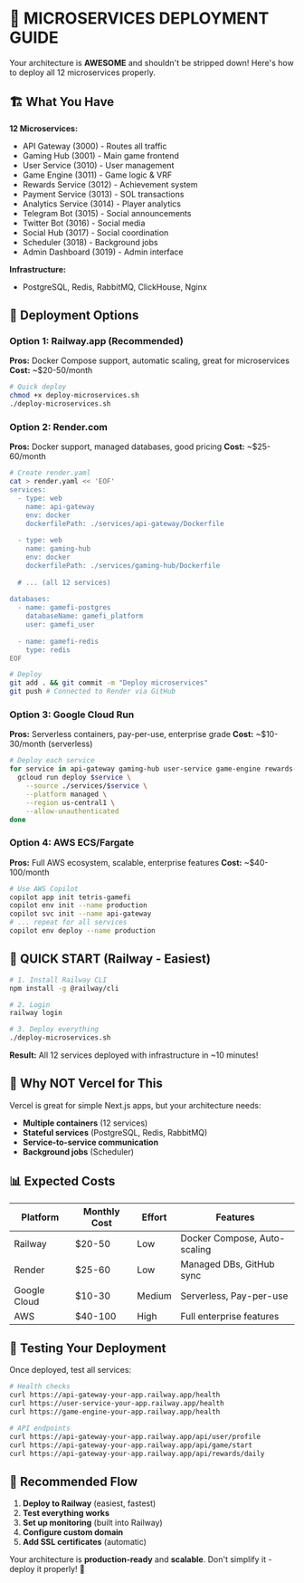 # 🚀 MICROSERVICES DEPLOYMENT GUIDE

Your architecture is **AWESOME** and shouldn't be stripped down! Here's how to deploy all 12 microservices properly.

## 🏗️ What You Have

**12 Microservices:**
- API Gateway (3000) - Routes all traffic
- Gaming Hub (3001) - Main game frontend  
- User Service (3010) - User management
- Game Engine (3011) - Game logic & VRF
- Rewards Service (3012) - Achievement system
- Payment Service (3013) - SOL transactions
- Analytics Service (3014) - Player analytics
- Telegram Bot (3015) - Social announcements
- Twitter Bot (3016) - Social media
- Social Hub (3017) - Social coordination
- Scheduler (3018) - Background jobs
- Admin Dashboard (3019) - Admin interface

**Infrastructure:**
- PostgreSQL, Redis, RabbitMQ, ClickHouse, Nginx

## 🚀 Deployment Options

### Option 1: Railway.app (Recommended)
**Pros:** Docker Compose support, automatic scaling, great for microservices
**Cost:** ~$20-50/month

```bash
# Quick deploy
chmod +x deploy-microservices.sh
./deploy-microservices.sh
```

### Option 2: Render.com
**Pros:** Docker support, managed databases, good pricing
**Cost:** ~$25-60/month

```bash
# Create render.yaml
cat > render.yaml << 'EOF'
services:
  - type: web
    name: api-gateway
    env: docker
    dockerfilePath: ./services/api-gateway/Dockerfile
    
  - type: web
    name: gaming-hub
    env: docker
    dockerfilePath: ./services/gaming-hub/Dockerfile
    
  # ... (all 12 services)
    
databases:
  - name: gamefi-postgres
    databaseName: gamefi_platform
    user: gamefi_user
    
  - name: gamefi-redis
    type: redis
EOF

# Deploy
git add . && git commit -m "Deploy microservices"
git push # Connected to Render via GitHub
```

### Option 3: Google Cloud Run
**Pros:** Serverless containers, pay-per-use, enterprise grade
**Cost:** ~$10-30/month (serverless)

```bash
# Deploy each service
for service in api-gateway gaming-hub user-service game-engine rewards-service payment-service analytics-service telegram-bot twitter-bot social-hub scheduler admin-dashboard; do
  gcloud run deploy $service \
    --source ./services/$service \
    --platform managed \
    --region us-central1 \
    --allow-unauthenticated
done
```

### Option 4: AWS ECS/Fargate
**Pros:** Full AWS ecosystem, scalable, enterprise features
**Cost:** ~$40-100/month

```bash
# Use AWS Copilot
copilot app init tetris-gamefi
copilot env init --name production
copilot svc init --name api-gateway
# ... repeat for all services
copilot env deploy --name production
```

## 🚀 QUICK START (Railway - Easiest)

```bash
# 1. Install Railway CLI
npm install -g @railway/cli

# 2. Login
railway login

# 3. Deploy everything
./deploy-microservices.sh
```

**Result:** All 12 services deployed with infrastructure in ~10 minutes!

## 🔧 Why NOT Vercel for This

Vercel is great for simple Next.js apps, but your architecture needs:
- **Multiple containers** (12 services)
- **Stateful services** (PostgreSQL, Redis, RabbitMQ)
- **Service-to-service communication**
- **Background jobs** (Scheduler)

## 📊 Expected Costs

| Platform | Monthly Cost | Effort | Features |
|----------|--------------|--------|----------|
| Railway | $20-50 | Low | Docker Compose, Auto-scaling |
| Render | $25-60 | Low | Managed DBs, GitHub sync |
| Google Cloud | $10-30 | Medium | Serverless, Pay-per-use |
| AWS | $40-100 | High | Full enterprise features |

## 🧪 Testing Your Deployment

Once deployed, test all services:

```bash
# Health checks
curl https://api-gateway-your-app.railway.app/health
curl https://user-service-your-app.railway.app/health
curl https://game-engine-your-app.railway.app/health

# API endpoints
curl https://api-gateway-your-app.railway.app/api/user/profile
curl https://api-gateway-your-app.railway.app/api/game/start
curl https://api-gateway-your-app.railway.app/api/rewards/daily
```

## 🎯 Recommended Flow

1. **Deploy to Railway** (easiest, fastest)
2. **Test everything works**
3. **Set up monitoring** (built into Railway)
4. **Configure custom domain**
5. **Add SSL certificates** (automatic)

Your architecture is **production-ready** and **scalable**. Don't simplify it - deploy it properly! 🚀 